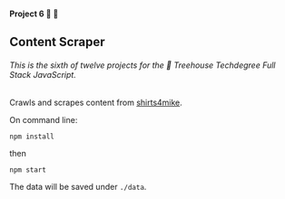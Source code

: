 #### Project 6 👕 🐸 

## Content Scraper

###### This is the sixth of twelve projects for the 🏡 Treehouse Techdegree Full Stack JavaScript.

Crawls and scrapes content from [shirts4mike](http://www.shirts4mike.com/).


On command line: 

`npm install`

then

`npm start`
 
 The data will be saved under `./data`.

